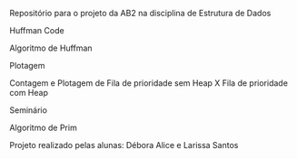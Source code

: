 Repositório para o projeto da AB2 na disciplina de Estrutura de Dados

Huffman Code

Algoritmo de Huffman

Plotagem

Contagem e Plotagem de Fila de prioridade sem Heap X Fila de prioridade com Heap

Seminário

Algoritmo de Prim

Projeto realizado pelas alunas: Débora Alice e Larissa Santos

